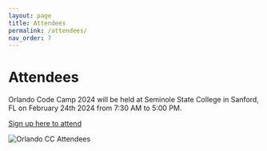 ```yaml
---
layout: page
title: Attendees
permalink: /attendees/
nav_order: 7
---
```


# Attendees

<p />

Orlando Code Camp 2024 will be held at Seminole State College in Sanford, FL on February 24th 2024 from 7:30 AM to 5:00 PM.

[Sign up here to attend](https://www.eventbrite.com/e/orlando-code-camp-2024-tickets-800584980227)

![Orlando CC Attendees](./../img/photos/occ-session.jpg "Orlando CC Attendees")
